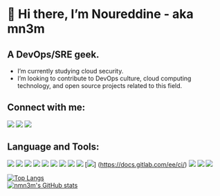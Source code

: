 # 👋 Hi there, I’m Noureddine - aka mn3m

## A DevOps/SRE geek.
-  I’m currently studying cloud security.
-  I’m looking to contribute to DevOps culture, cloud computing technology, and open source projects related to this field.

## Connect with me:
[<img src="https://img.icons8.com/color/64/linkedin.png" >](https://www.linkedin.com/in/nmn3m/)
[<img src="https://img.icons8.com/doodle/64/reddit--v1.png" >](https://www.reddit.com/user/nmn3m)
[<img src="https://img.icons8.com/fluency/64/twitter.png" >](https://twitter.com/nmn3m)

## Language and Tools:
[<img src="https://img.icons8.com/color/64/golang.png" >](https://go.dev/)
[<img src="https://img.icons8.com/color/64/linux--v1.png" >](https://www.tutorialspoint.com/linux_admin/index.htm)
[<img src="https://img.icons8.com/plasticine/64/bash.png" >](https://www.gnu.org/software/bash/)
[<img src="https://img.icons8.com/color/64/docker.png" >](https://www.docker.com/)
[<img src="https://img.icons8.com/color/64/kubernetes.png" >](https://kubernetes.io/)
[<img src="https://img.icons8.com/external-smashingstocks-circular-smashing-stocks/64/external-Helm-world-tourism-day-smashingstocks-circular-smashing-stocks.png" >](https://helm.sh/)
[<img src="https://img.icons8.com/color/64/terraform.png" >](https://www.terraform.io/)
[<img src="https://img.icons8.com/color/64/ansible.png" >](https://www.ansible.com/)
[<img src="https://img.icons8.com/color/64/amazon-web-services.png" >](https://aws.amazon.com/)
[<img src="https://img.icons8.com/color/64/gitlab.png" >]
(https://docs.gitlab.com/ee/ci/)
[<img src="https://img.icons8.com/color/64/jenkins.png" >](https://www.jenkins.io/)
[<img src="https://img.icons8.com/color/64/prometheus-app.png" >](https://prometheus.io/docs/introduction/overview/)
[<img src="https://img.icons8.com/color/64/grafana.png" >](https://grafana.com/)



[![Top Langs](https://github-readme-stats.vercel.app/api/top-langs/?username=nmn3m&layout=compact&theme=chartreuse-dark)](https://github.com/nmn3m/github-readme-stats)
<br>
[![nmn3m's GitHub stats](https://github-readme-stats.vercel.app/api?username=nmn3m&show_icons=true&theme=chartreuse-dark)](https://github.com/nmn3m/github-readme-stats)

